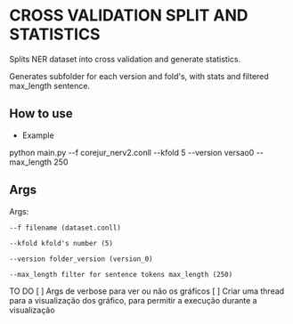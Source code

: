 # CROSS VALIDATION SPLIT AND STATISTICS
Splits NER dataset into cross validation and generate statistics.

Generates subfolder for each version and fold's, with stats and filtered max_length sentence.


## How to use 
- Example

python main.py --f corejur_nerv2.conll --kfold 5 --version versao0 --max_length 250



## Args 
Args:

    --f filename (dataset.conll)
    
    --kfold kfold's number (5)
    
    --version folder_version (version_0)
    
    --max_length filter for sentence tokens max_length (250)
    


TO DO
[ ] Args de verbose para ver ou não os gráficos
[ ] Criar uma thread para a visualização dos gráfico, para permitir a execução durante a visualização